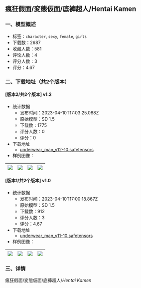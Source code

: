 ## 瘋狂假面/変態仮面/底褲超人/Hentai Kamen
### 一、模型概述

- 标签：`character`, `sexy`, `female`, `girls`
- 下载数：2687
- 收藏人数：581
- 评论人数：4
- 评分人数：3
- 评分：4.67

### 二、下载地址（共2个版本）

#### [版本2/共2个版本] v1.2

- 统计数据
  - 发布时间：2023-04-10T17:03:25.088Z
  - 原始模型：SD 1.5
  - 下载数：1775
  - 评分人数：0
  - 评分：0
- 下载地址
  - [underwear_man_v12-10.safetensors](https://civitai.com/api/download/models/42036)
- 样例图像：

| <img src="https://image.civitai.com/xG1nkqKTMzGDvpLrqFT7WA/2531aceb-2916-412e-60b8-242c95e43500/width=450/461681.jpeg" /> | <img src="https://image.civitai.com/xG1nkqKTMzGDvpLrqFT7WA/2cf5d294-bb81-456d-3420-0af708dd4f00/width=450/461685.jpeg" /> | <img src="https://image.civitai.com/xG1nkqKTMzGDvpLrqFT7WA/7ff7771b-c219-49ce-1ce1-13a60493b500/width=450/461690.jpeg" /> | <img src="https://image.civitai.com/xG1nkqKTMzGDvpLrqFT7WA/82140d32-d5c9-4533-d54c-1306d503ef00/width=450/461680.jpeg" /> |
| ---- | ---- | ---- | ---- |

#### [版本1/共2个版本] v1.0

- 统计数据
  - 发布时间：2023-04-10T17:00:18.867Z
  - 原始模型：SD 1.5
  - 下载数：912
  - 评分人数：3
  - 评分：4.67
- 下载地址
  - [underwear_man_v11-10.safetensors](https://civitai.com/api/download/models/40740)
- 样例图像：

| <img src="https://image.civitai.com/xG1nkqKTMzGDvpLrqFT7WA/61f1b0c4-4f03-419f-70f5-c13ccbe6b400/width=450/450111.jpeg" /> | <img src="https://image.civitai.com/xG1nkqKTMzGDvpLrqFT7WA/534232b7-a667-4aba-95df-ee643e2c0300/width=450/450106.jpeg" /> | <img src="https://image.civitai.com/xG1nkqKTMzGDvpLrqFT7WA/fafe23bf-2bce-46eb-ced6-90e73ad5c400/width=450/450110.jpeg" /> | <img src="https://image.civitai.com/xG1nkqKTMzGDvpLrqFT7WA/d10d3feb-b725-4f3c-4d48-70319925b900/width=450/450099.jpeg" /> |
| ---- | ---- | ---- | ---- |


### 三、详情
<p>瘋狂假面/変態仮面/底褲超人/<em>Hentai Kamen</em></p><p></p>